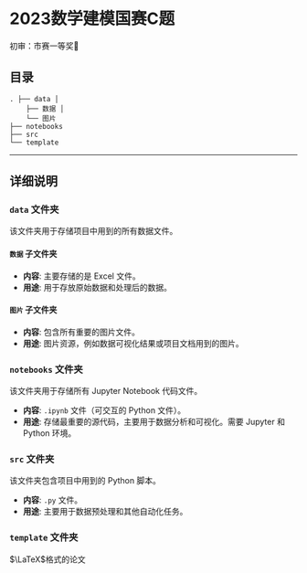 # 2023数学建模国赛C题


初审：市赛一等奖🥇

## 目录
```
. ├── data │ 
	├── 数据 │ 
	└── 图片 
├── notebooks
├── src
└── template
```

---
## 详细说明

### `data` 文件夹

该文件夹用于存储项目中用到的所有数据文件。

#### `数据` 子文件夹

- **内容**: 主要存储的是 Excel 文件。
- **用途**: 用于存放原始数据和处理后的数据。

#### `图片` 子文件夹

- **内容**: 包含所有重要的图片文件。
- **用途**: 图片资源，例如数据可视化结果或项目文档用到的图片。

### `notebooks` 文件夹

该文件夹用于存储所有 Jupyter Notebook 代码文件。

- **内容**: `.ipynb` 文件（可交互的 Python 文件）。
- **用途**: 存储最重要的源代码，主要用于数据分析和可视化。需要 Jupyter 和 Python 环境。

### `src` 文件夹

该文件夹包含项目中用到的 Python 脚本。

- **内容**: `.py` 文件。
- **用途**: 主要用于数据预处理和其他自动化任务。

### `template` 文件夹

$\LaTeX$格式的论文

